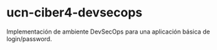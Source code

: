# ucn-ciber4-devsecops
Implementación de ambiente DevSecOps para una aplicación básica de login/password.
